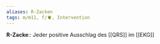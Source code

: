 ```yaml
---
aliases: R-Zacken
tags: m/m11, f/🫀, Intervention
---
```

**R-Zacke**:: Jeder positive Ausschlag des [[QRS]] im [[EKG]]